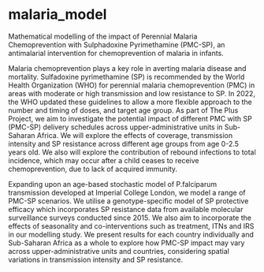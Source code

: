 # malaria_model
Mathematical modelling of the impact of Perennial Malaria Chemoprevention with Sulphadoxine Pyrimethamine (PMC-SP), an antimalarial intervention for chemoprevention of malaria in infants.


Malaria chemoprevention plays a key role in averting malaria disease and mortality. Sulfadoxine pyrimethamine (SP) is recommended by the World Health Organization (WHO) for perennial malaria chemoprevention (PMC) in areas with moderate or high transmission and low resistance to SP. In 2022, the WHO updated these guidelines to allow a more flexible approach to the number and timing of doses, and target age group. As part of The Plus Project, we aim to investigate the potential impact of different PMC with SP (PMC-SP) delivery schedules across upper-administrative units in Sub-Saharan Africa. We will explore the effects of coverage, transmission intensity and SP resistance across different age groups from age 0-2.5 years old. We also will explore the contribution of rebound infections to total incidence, which may occur after a child ceases to receive chemoprevention, due to lack of acquired immunity.  

Expanding upon an age-based stochastic model of P.falciparum transmission developed at Imperial College London, we model a range of PMC-SP scenarios. We utilise a genotype-specific model of SP protective efficacy which incorporates SP resistance data from available molecular surveillance surveys conducted since 2015. We also aim to incorporate the effects of seasonality and co-interventions such as treatment, ITNs and IRS in our modelling study. We present results for each country individually and Sub-Saharan Africa as a whole to explore how PMC-SP impact may vary across upper-administrative units and countries, considering spatial variations in transmission intensity and SP resistance.  
